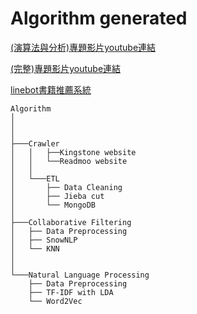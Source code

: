 # Algorithm generated

[(演算法與分析)專題影片youtube連結](https://youtu.be/1LvaEpqATGI)

[(完整)專題影片youtube連結](https://www.youtube.com/watch?v=DheBnBML2cw)

[linebot書籍推薦系統](https://youtu.be/HlQsczxLR7Y)

```
Algorithm
│ 
│   
│
├───Crawler
│   │   ├──Kingstone website
│   │   └──Readmoo website
│   │
│   └───ETL
│       ├── Data Cleaning
│       ├── Jieba cut
│       └── MongoDB
│   
├───Collaborative Filtering
│   ├── Data Preprocessing
│   ├── SnowNLP
│   └── KNN
│  
│  
└───Natural Language Processing
    ├── Data Preprocessing
    ├── TF-IDF with LDA
    └── Word2Vec

```
